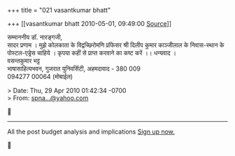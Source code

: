 +++
title = "021 vasantkumar bhatt"

+++
[[vasantkumar bhatt	2010-05-01, 09:49:00 [Source](https://groups.google.com/g/bvparishat/c/Uldod9zSn5I)]]



सम्माननीय डॉ. नारङ्गजी,  
सादर प्रणाम । मुझे कोलकाता के विद्वच्छिरोमणि प्रॉफेसर श्री दिलीप कुमार काञ्जीलाल के निवास-स्थान के पोस्टल-एड्रेस चाहिये । कृपया कहीं से प्राप्त करवाने का कष्ट करें ।। धन्यवाद ।  
वसन्तकुमार भट्ट  
भाषासाहित्यभवन, गुजरात युनिवर्सिटी, अहमदावाद - 380 009  
094277 00064 (मोबाईल)  
  
\> Date: Thu, 29 Apr 2010 01:42:34 -0700  
\> From: [spna...@yahoo.com]()



------------------------------------------------------------------------

All the post budget analysis and implications [Sign up now.](http://news.in.msn.com/moneyspecial/budget2010/)



